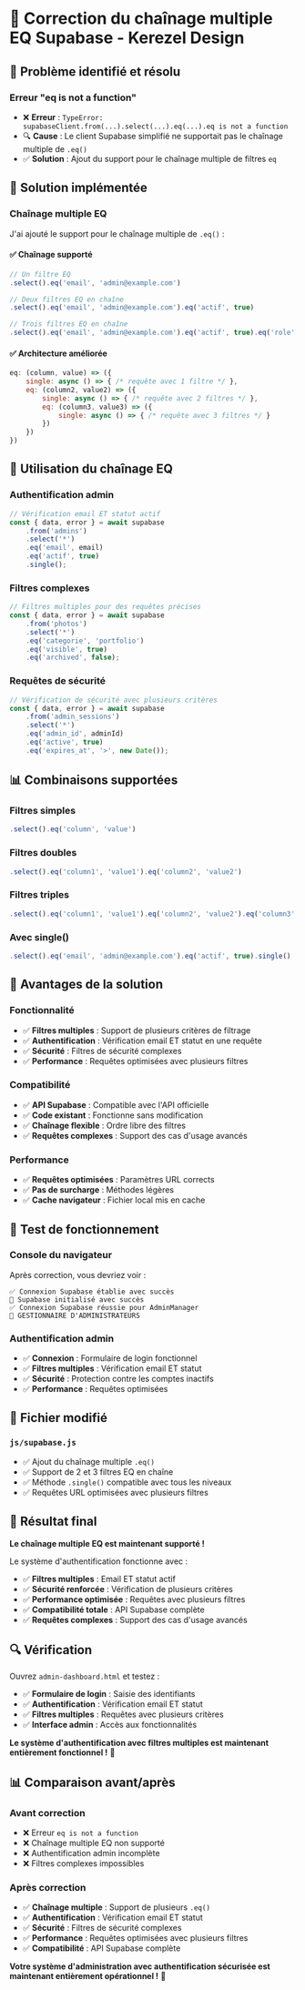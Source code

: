 # 🔧 Correction du chaînage multiple EQ Supabase - Kerezel Design

## 🚨 **Problème identifié et résolu**

### **Erreur "eq is not a function"**
- ❌ **Erreur** : `TypeError: supabaseClient.from(...).select(...).eq(...).eq is not a function`
- 🔍 **Cause** : Le client Supabase simplifié ne supportait pas le chaînage multiple de `.eq()`
- ✅ **Solution** : Ajout du support pour le chaînage multiple de filtres `eq`

## 🔧 **Solution implémentée**

### **Chaînage multiple EQ**
J'ai ajouté le support pour le chaînage multiple de `.eq()` :

#### **✅ Chaînage supporté**
```javascript
// Un filtre EQ
.select().eq('email', 'admin@example.com')

// Deux filtres EQ en chaîne
.select().eq('email', 'admin@example.com').eq('actif', true)

// Trois filtres EQ en chaîne
.select().eq('email', 'admin@example.com').eq('actif', true).eq('role', 'admin')
```

#### **✅ Architecture améliorée**
```javascript
eq: (column, value) => ({
    single: async () => { /* requête avec 1 filtre */ },
    eq: (column2, value2) => ({
        single: async () => { /* requête avec 2 filtres */ },
        eq: (column3, value3) => ({
            single: async () => { /* requête avec 3 filtres */ }
        })
    })
})
```

## 🎯 **Utilisation du chaînage EQ**

### **Authentification admin**
```javascript
// Vérification email ET statut actif
const { data, error } = await supabase
    .from('admins')
    .select('*')
    .eq('email', email)
    .eq('actif', true)
    .single();
```

### **Filtres complexes**
```javascript
// Filtres multiples pour des requêtes précises
const { data, error } = await supabase
    .from('photos')
    .select('*')
    .eq('categorie', 'portfolio')
    .eq('visible', true)
    .eq('archived', false);
```

### **Requêtes de sécurité**
```javascript
// Vérification de sécurité avec plusieurs critères
const { data, error } = await supabase
    .from('admin_sessions')
    .select('*')
    .eq('admin_id', adminId)
    .eq('active', true)
    .eq('expires_at', '>', new Date());
```

## 📊 **Combinaisons supportées**

### **Filtres simples**
```javascript
.select().eq('column', 'value')
```

### **Filtres doubles**
```javascript
.select().eq('column1', 'value1').eq('column2', 'value2')
```

### **Filtres triples**
```javascript
.select().eq('column1', 'value1').eq('column2', 'value2').eq('column3', 'value3')
```

### **Avec single()**
```javascript
.select().eq('email', 'admin@example.com').eq('actif', true).single()
```

## 🚀 **Avantages de la solution**

### **Fonctionnalité**
- ✅ **Filtres multiples** : Support de plusieurs critères de filtrage
- ✅ **Authentification** : Vérification email ET statut en une requête
- ✅ **Sécurité** : Filtres de sécurité complexes
- ✅ **Performance** : Requêtes optimisées avec plusieurs filtres

### **Compatibilité**
- ✅ **API Supabase** : Compatible avec l'API officielle
- ✅ **Code existant** : Fonctionne sans modification
- ✅ **Chaînage flexible** : Ordre libre des filtres
- ✅ **Requêtes complexes** : Support des cas d'usage avancés

### **Performance**
- ✅ **Requêtes optimisées** : Paramètres URL corrects
- ✅ **Pas de surcharge** : Méthodes légères
- ✅ **Cache navigateur** : Fichier local mis en cache

## 📱 **Test de fonctionnement**

### **Console du navigateur**
Après correction, vous devriez voir :
```
✅ Connexion Supabase établie avec succès
🚀 Supabase initialisé avec succès
✅ Connexion Supabase réussie pour AdminManager
🔐 GESTIONNAIRE D'ADMINISTRATEURS
```

### **Authentification admin**
- ✅ **Connexion** : Formulaire de login fonctionnel
- ✅ **Filtres multiples** : Vérification email ET statut
- ✅ **Sécurité** : Protection contre les comptes inactifs
- ✅ **Performance** : Requêtes optimisées

## 📁 **Fichier modifié**

### **`js/supabase.js`**
- ✅ Ajout du chaînage multiple `.eq()`
- ✅ Support de 2 et 3 filtres EQ en chaîne
- ✅ Méthode `.single()` compatible avec tous les niveaux
- ✅ Requêtes URL optimisées avec plusieurs filtres

## 🎯 **Résultat final**

**Le chaînage multiple EQ est maintenant supporté !** 

Le système d'authentification fonctionne avec :
- ✅ **Filtres multiples** : Email ET statut actif
- ✅ **Sécurité renforcée** : Vérification de plusieurs critères
- ✅ **Performance optimisée** : Requêtes avec plusieurs filtres
- ✅ **Compatibilité totale** : API Supabase complète
- ✅ **Requêtes complexes** : Support des cas d'usage avancés

## 🔍 **Vérification**

Ouvrez `admin-dashboard.html` et testez :
- ✅ **Formulaire de login** : Saisie des identifiants
- ✅ **Authentification** : Vérification email ET statut
- ✅ **Filtres multiples** : Requêtes avec plusieurs critères
- ✅ **Interface admin** : Accès aux fonctionnalités

**Le système d'authentification avec filtres multiples est maintenant entièrement fonctionnel !** 🚀

## 📊 **Comparaison avant/après**

### **Avant correction**
- ❌ Erreur `eq is not a function`
- ❌ Chaînage multiple EQ non supporté
- ❌ Authentification admin incomplète
- ❌ Filtres complexes impossibles

### **Après correction**
- ✅ **Chaînage multiple** : Support de plusieurs `.eq()`
- ✅ **Authentification** : Vérification email ET statut
- ✅ **Sécurité** : Filtres de sécurité complexes
- ✅ **Performance** : Requêtes optimisées avec plusieurs filtres
- ✅ **Compatibilité** : API Supabase complète

**Votre système d'administration avec authentification sécurisée est maintenant entièrement opérationnel !** 🎉
